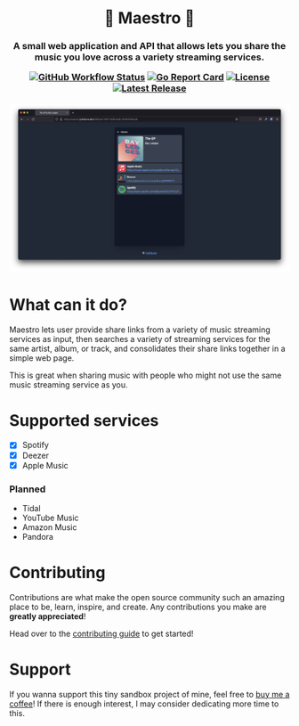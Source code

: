 <h1 align="center">
  🎵 Maestro 🎵 
</h1>

<h3 align="center">
  A small web application and API that allows lets you share the music you love across a variety streaming services.

  [![GitHub Workflow Status](https://img.shields.io/github/workflow/status/yukitsune/maestro/Build%20and%20Test)](https://github.com/yukitsune/maestro/actions?query=workflow:Build%20and%20Test)
  [![Go Report Card](https://goreportcard.com/badge/github.com/yukitsune/maestro)](https://goreportcard.com/report/github.com/yukitsune/maestro)
  [![License](https://img.shields.io/github/license/YuKitsune/Maestro)](https://github.com/YuKitsune/Maestro/blob/main/LICENSE)
  [![Latest Release](https://img.shields.io/github/v/release/YuKitsune/Maestro?include_prereleases)](https://github.com/YuKitsune/Maestro/releases)

  <img src="Screenshot.png" />
</h3>

# What can it do?
Maestro lets user provide share links from a variety of music streaming services as input, then searches a variety
of streaming services for the same artist, album, or track, and consolidates their share links together in a simple web page.

This is great when sharing music with people who might not use the same music streaming service as you.

# Supported services

- [x] Spotify
- [x] Deezer
- [x] Apple Music

### Planned

- Tidal
- YouTube Music
- Amazon Music
- Pandora

# Contributing
Contributions are what make the open source community such an amazing place to be, learn, inspire, and create.
Any contributions you make are **greatly appreciated**!

Head over to the [contributing guide](CONTRIBUTING.md) to get started!

# Support
If you wanna support this tiny sandbox project of mine, feel free to [buy me a coffee](https://www.buymeacoffee.com/yukitsune256)!
If there is enough interest, I may consider dedicating more time to this.
